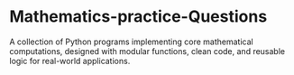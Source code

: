 # Mathematics-practice-Questions
A collection of Python programs implementing core mathematical computations, designed with modular functions, clean code, and reusable logic for real-world applications.
